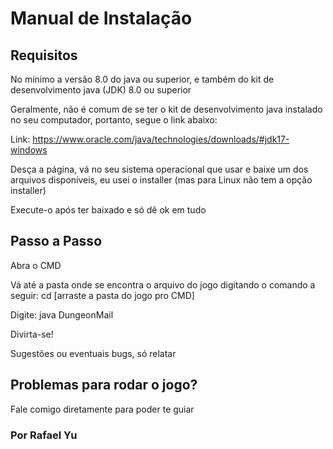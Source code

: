 # Manual de Instalação

## Requisitos

No mínimo a versão 8.0 do java ou superior, e também do kit de desenvolvimento java (JDK) 8.0 ou superior

Geralmente, não é comum de se ter o kit de desenvolvimento java instalado no seu computador, portanto, segue o link abaixo:

Link: <https://www.oracle.com/java/technologies/downloads/#jdk17-windows>

Desça a página, vá no seu sistema operacional que usar e baixe um dos arquivos disponíveis, eu usei o installer (mas para Linux não tem a opção installer)

Execute-o após ter baixado e só dê ok em tudo

## Passo a Passo

Abra o CMD

Vá até a pasta onde se encontra o arquivo do jogo digitando o comando a seguir: cd [arraste a pasta do jogo pro CMD]

Digite: java DungeonMail

Divirta-se!

Sugestões ou eventuais bugs, só relatar

## Problemas para rodar o jogo?

Fale comigo diretamente para poder te guiar

### Por Rafael Yu
